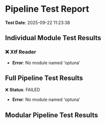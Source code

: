 # Pipeline Test Report

**Test Date**: 2025-09-22 11:23:38

## Individual Module Test Results

### ❌ Xtf Reader
- **Error**: No module named 'optuna'

## Full Pipeline Test Results

❌ **Status**: FAILED
- **Error**: No module named 'optuna'

## Modular Pipeline Test Results

